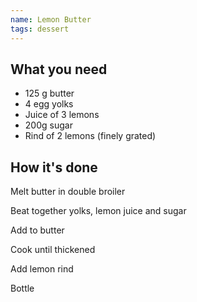 ```yaml
---
name: Lemon Butter
tags: dessert
---
```


## What you need

* 125 g butter
* 4 egg yolks
* Juice of 3 lemons
* 200g sugar
* Rind of 2 lemons (finely grated)

<!-- break -->

## How it's done

Melt butter in double broiler

Beat together yolks, lemon juice and sugar

Add to butter

Cook until thickened

Add lemon rind

Bottle
